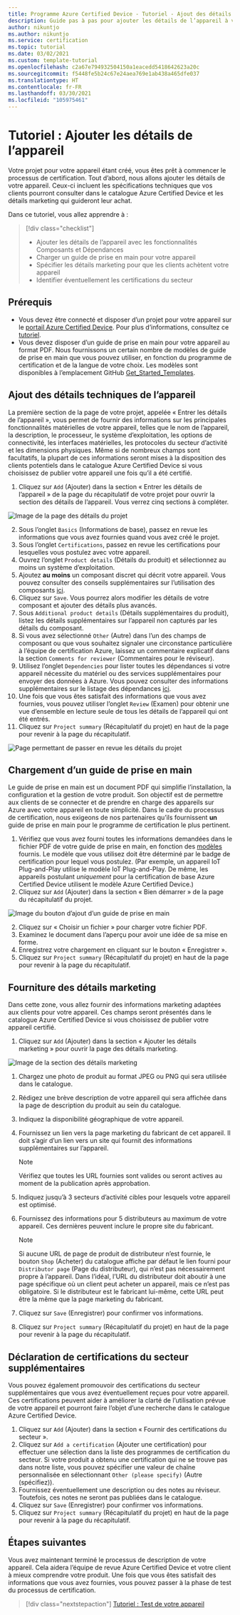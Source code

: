 ```yaml
---
title: Programme Azure Certified Device - Tutoriel - Ajout des détails de l’appareil
description: Guide pas à pas pour ajouter les détails de l’appareil à votre projet sur le portail Azure Certified Device
author: nikuntjo
ms.author: nikuntjo
ms.service: certification
ms.topic: tutorial
ms.date: 03/02/2021
ms.custom: template-tutorial
ms.openlocfilehash: c2a67e794932504150a1eacedd5418642623a20c
ms.sourcegitcommit: f5448fe5b24c67e24aea769e1ab438a465dfe037
ms.translationtype: HT
ms.contentlocale: fr-FR
ms.lasthandoff: 03/30/2021
ms.locfileid: "105975461"
---
```

# <a name="tutorial-add-device-details"></a>Tutoriel : Ajouter les détails de l’appareil

Votre projet pour votre appareil étant créé, vous êtes prêt à commencer le processus de certification. Tout d’abord, nous allons ajouter les détails de votre appareil. Ceux-ci incluent les spécifications techniques que vos clients pourront consulter dans le catalogue Azure Certified Device et les détails marketing qui guideront leur achat.

Dans ce tutoriel, vous allez apprendre à :

> [!div class="checklist"]
> * Ajouter les détails de l’appareil avec les fonctionnalités Composants et Dépendances
> * Charger un guide de prise en main pour votre appareil
> * Spécifier les détails marketing pour que les clients achètent votre appareil
> * Identifier éventuellement les certifications du secteur

## <a name="prerequisites"></a>Prérequis

* Vous devez être connecté et disposer d’un projet pour votre appareil sur le [portail Azure Certified Device](https://certify.azure.com). Pour plus d’informations, consultez ce [tutoriel](tutorial-01-creating-your-project.md).
* Vous devez disposer d’un guide de prise en main pour votre appareil au format PDF. Nous fournissons un certain nombre de modèles de guide de prise en main que vous pouvez utiliser, en fonction du programme de certification et de la langue de votre choix. Les modèles sont disponibles à l’emplacement GitHub [Get_Started_Templates](https://aka.ms/GSTemplate "Modèles de démarrage").

## <a name="adding-technical-device-details"></a>Ajout des détails techniques de l’appareil

La première section de la page de votre projet, appelée « Entrer les détails de l’appareil », vous permet de fournir des informations sur les principales fonctionnalités matérielles de votre appareil, telles que le nom de l’appareil, la description, le processeur, le système d’exploitation, les options de connectivité, les interfaces matérielles, les protocoles du secteur d’activité et les dimensions physiques. Même si de nombreux champs sont facultatifs, la plupart de ces informations seront mises à la disposition des clients potentiels dans le catalogue Azure Certified Device si vous choisissez de publier votre appareil une fois qu’il a été certifié.

1. Cliquez sur `Add` (Ajouter) dans la section « Entrer les détails de l’appareil » de la page du récapitulatif de votre projet pour ouvrir la section des détails de l’appareil. Vous verrez cinq sections à compléter.

![Image de la page des détails du projet](./media/images/device-details-menu.png)

2. Sous l’onglet `Basics` (Informations de base), passez en revue les informations que vous avez fournies quand vous avez créé le projet.
1. Sous l’onglet `Certifications`, passez en revue les certifications pour lesquelles vous postulez avec votre appareil.
1. Ouvrez l’onglet `Product details` (Détails du produit) et sélectionnez au moins un système d’exploitation.
1. Ajoutez **au moins** un composant discret qui décrit votre appareil. Vous pouvez consulter des conseils supplémentaires sur l’utilisation des composants [ici](how-to-using-the-components-feature.md).
1. Cliquez sur `Save`. Vous pourrez alors modifier les détails de votre composant et ajouter des détails plus avancés.
1. Sous `Additional product details` (Détails supplémentaires du produit), listez les détails supplémentaires sur l’appareil non capturés par les détails du composant.
1. Si vous avez sélectionné `Other` (Autre) dans l’un des champs de composant ou que vous souhaitez signaler une circonstance particulière à l’équipe de certification Azure, laissez un commentaire explicatif dans la section `Comments for reviewer` (Commentaires pour le réviseur).
1. Utilisez l’onglet `Dependencies` pour lister toutes les dépendances si votre appareil nécessite du matériel ou des services supplémentaires pour envoyer des données à Azure. Vous pouvez consulter des informations supplémentaires sur le listage des dépendances [ici](how-to-indirectly-connected-devices.md).
1. Une fois que vous êtes satisfait des informations que vous avez fournies, vous pouvez utiliser l’onglet `Review` (Examen) pour obtenir une vue d’ensemble en lecture seule de tous les détails de l’appareil qui ont été entrés.
1. Cliquez sur `Project summary` (Récapitulatif du projet) en haut de la page pour revenir à la page du récapitulatif.

![Page permettant de passer en revue les détails du projet](./media/images/sample-device-details.png)

## <a name="uploading-a-get-started-guide"></a>Chargement d’un guide de prise en main

Le guide de prise en main est un document PDF qui simplifie l’installation, la configuration et la gestion de votre produit. Son objectif est de permettre aux clients de se connecter et de prendre en charge des appareils sur Azure avec votre appareil en toute simplicité. Dans le cadre du processus de certification, nous exigeons de nos partenaires qu’ils fournissent **un** guide de prise en main pour le programme de certification le plus pertinent.

1. Vérifiez que vous avez fourni toutes les informations demandées dans le fichier PDF de votre guide de prise en main, en fonction des [modèles](https://aka.ms/GSTemplate) fournis. Le modèle que vous utilisez doit être déterminé par le badge de certification pour lequel vous postulez. (Par exemple, un appareil IoT Plug-and-Play utilise le modèle IoT Plug-and-Play. De même, les appareils postulant *uniquement* pour la certification de base Azure Certified Device utilisent le modèle Azure Certified Device.)
1. Cliquez sur `Add` (Ajouter) dans la section « Bien démarrer » de la page du récapitulatif du projet.

![Image du bouton d’ajout d’un guide de prise en main](./media/images/gsg-menu.png)

2. Cliquez sur « Choisir un fichier » pour charger votre fichier PDF.
1. Examinez le document dans l’aperçu pour avoir une idée de sa mise en forme.
1. Enregistrez votre chargement en cliquant sur le bouton « Enregistrer ».
1. Cliquez sur `Project summary` (Récapitulatif du projet) en haut de la page pour revenir à la page du récapitulatif.

## <a name="providing-marketing-details"></a>Fourniture des détails marketing

Dans cette zone, vous allez fournir des informations marketing adaptées aux clients pour votre appareil. Ces champs seront présentés dans le catalogue Azure Certified Device si vous choisissez de publier votre appareil certifié.

1. Cliquez sur `Add` (Ajouter) dans la section « Ajouter les détails marketing » pour ouvrir la page des détails marketing.

![Image de la section des détails marketing](./media/images/marketing-details.png)

1. Chargez une photo de produit au format JPEG ou PNG qui sera utilisée dans le catalogue.
1. Rédigez une brève description de votre appareil qui sera affichée dans la page de description du produit au sein du catalogue.
1. Indiquez la disponibilité géographique de votre appareil.
1. Fournissez un lien vers la page marketing du fabricant de cet appareil. Il doit s’agir d’un lien vers un site qui fournit des informations supplémentaires sur l’appareil.
    > [!Note]
    > Vérifiez que toutes les URL fournies sont valides ou seront actives au moment de la publication après approbation.

1. Indiquez jusqu’à 3 secteurs d’activité cibles pour lesquels votre appareil est optimisé.
1. Fournissez des informations pour 5 distributeurs au maximum de votre appareil. Ces dernières peuvent inclure le propre site du fabricant.

    > [!Note]
    > Si aucune URL de page de produit de distributeur n’est fournie, le bouton `Shop` (Acheter) du catalogue affiche par défaut le lien fourni pour `Distributor page` (Page du distributeur), qui n’est pas nécessairement propre à l’appareil. Dans l’idéal, l’URL du distributeur doit aboutir à une page spécifique où un client peut acheter un appareil, mais ce n’est pas obligatoire. Si le distributeur est le fabricant lui-même, cette URL peut être la même que la page marketing du fabricant.

1. Cliquez sur `Save` (Enregistrer) pour confirmer vos informations.
1. Cliquez sur `Project summary` (Récapitulatif du projet) en haut de la page pour revenir à la page du récapitulatif.

## <a name="declaring-additional-industry-certifications"></a>Déclaration de certifications du secteur supplémentaires

Vous pouvez également promouvoir des certifications du secteur supplémentaires que vous avez éventuellement reçues pour votre appareil. Ces certifications peuvent aider à améliorer la clarté de l’utilisation prévue de votre appareil et pourront faire l’objet d’une recherche dans le catalogue Azure Certified Device.

1. Cliquez sur `Add` (Ajouter) dans la section « Fournir des certifications du secteur ».
1. Cliquez sur `Add a certification` (Ajouter une certification) pour effectuer une sélection dans la liste des programmes de certification du secteur. Si votre produit a obtenu une certification qui ne se trouve pas dans notre liste, vous pouvez spécifier une valeur de chaîne personnalisée en sélectionnant `Other (please specify)` (Autre (spécifiez)).
1. Fournissez éventuellement une description ou des notes au réviseur. Toutefois, ces notes ne seront pas publiées dans le catalogue.
1. Cliquez sur `Save` (Enregistrer) pour confirmer vos informations.
1. Cliquez sur `Project summary` (Récapitulatif du projet) en haut de la page pour revenir à la page du récapitulatif.

## <a name="next-steps"></a>Étapes suivantes

Vous avez maintenant terminé le processus de description de votre appareil. Cela aidera l’équipe de revue Azure Certified Device et votre client à mieux comprendre votre produit. Une fois que vous êtes satisfait des informations que vous avez fournies, vous pouvez passer à la phase de test du processus de certification.
> [!div class="nextstepaction"]
> [Tutoriel : Test de votre appareil](tutorial-03-testing-your-device.md)
